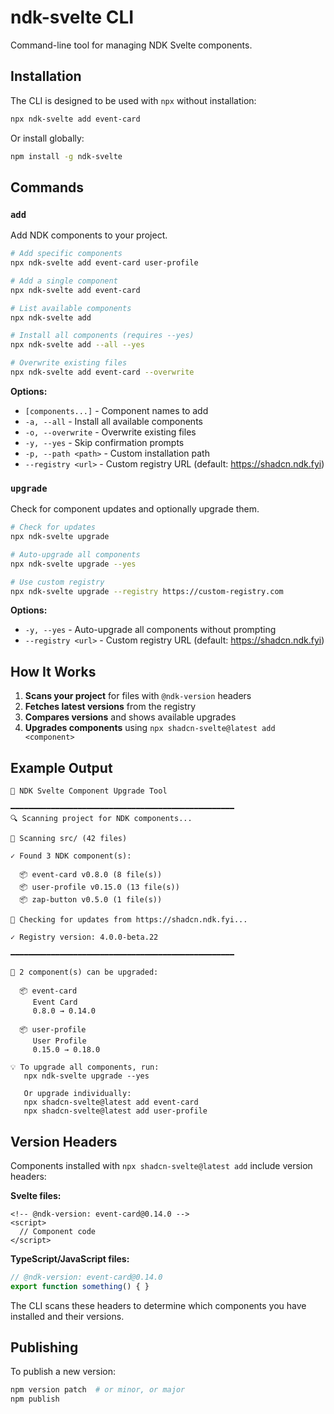 # ndk-svelte CLI

Command-line tool for managing NDK Svelte components.

## Installation

The CLI is designed to be used with `npx` without installation:

```bash
npx ndk-svelte add event-card
```

Or install globally:

```bash
npm install -g ndk-svelte
```

## Commands

### `add`

Add NDK components to your project.

```bash
# Add specific components
npx ndk-svelte add event-card user-profile

# Add a single component
npx ndk-svelte add event-card

# List available components
npx ndk-svelte add

# Install all components (requires --yes)
npx ndk-svelte add --all --yes

# Overwrite existing files
npx ndk-svelte add event-card --overwrite
```

**Options:**
- `[components...]` - Component names to add
- `-a, --all` - Install all available components
- `-o, --overwrite` - Overwrite existing files
- `-y, --yes` - Skip confirmation prompts
- `-p, --path <path>` - Custom installation path
- `--registry <url>` - Custom registry URL (default: https://shadcn.ndk.fyi)

### `upgrade`

Check for component updates and optionally upgrade them.

```bash
# Check for updates
npx ndk-svelte upgrade

# Auto-upgrade all components
npx ndk-svelte upgrade --yes

# Use custom registry
npx ndk-svelte upgrade --registry https://custom-registry.com
```

**Options:**
- `-y, --yes` - Auto-upgrade all components without prompting
- `--registry <url>` - Custom registry URL (default: https://shadcn.ndk.fyi)

## How It Works

1. **Scans your project** for files with `@ndk-version` headers
2. **Fetches latest versions** from the registry
3. **Compares versions** and shows available upgrades
4. **Upgrades components** using `npx shadcn-svelte@latest add <component>`

## Example Output

```
🚀 NDK Svelte Component Upgrade Tool

━━━━━━━━━━━━━━━━━━━━━━━━━━━━━━━━━━━━━━━━━━━━━━━━━━
🔍 Scanning project for NDK components...

📁 Scanning src/ (42 files)

✓ Found 3 NDK component(s):

  📦 event-card v0.8.0 (8 file(s))
  📦 user-profile v0.15.0 (13 file(s))
  📦 zap-button v0.5.0 (1 file(s))

📡 Checking for updates from https://shadcn.ndk.fyi...

✓ Registry version: 4.0.0-beta.22

━━━━━━━━━━━━━━━━━━━━━━━━━━━━━━━━━━━━━━━━━━━━━━━━━━

🔔 2 component(s) can be upgraded:

  📦 event-card
     Event Card
     0.8.0 → 0.14.0

  📦 user-profile
     User Profile
     0.15.0 → 0.18.0

💡 To upgrade all components, run:
   npx ndk-svelte upgrade --yes

   Or upgrade individually:
   npx shadcn-svelte@latest add event-card
   npx shadcn-svelte@latest add user-profile
```

## Version Headers

Components installed with `npx shadcn-svelte@latest add` include version headers:

**Svelte files:**
```svelte
<!-- @ndk-version: event-card@0.14.0 -->
<script>
  // Component code
</script>
```

**TypeScript/JavaScript files:**
```typescript
// @ndk-version: event-card@0.14.0
export function something() { }
```

The CLI scans these headers to determine which components you have installed and their versions.

## Publishing

To publish a new version:

```bash
npm version patch  # or minor, or major
npm publish
```
